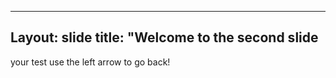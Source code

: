 ---
Layout: slide
title: "Welcome to the second slide 
--
your test 
use the left arrow to go back!
